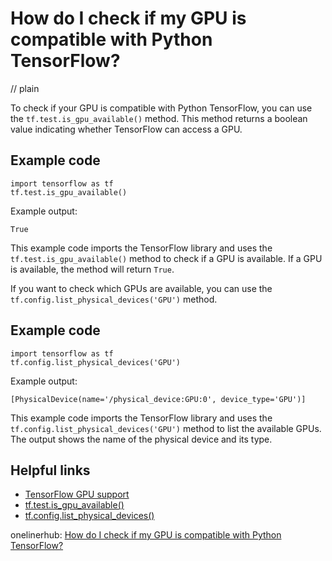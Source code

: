 # How do I check if my GPU is compatible with Python TensorFlow?
// plain

To check if your GPU is compatible with Python TensorFlow, you can use the `tf.test.is_gpu_available()` method. This method returns a boolean value indicating whether TensorFlow can access a GPU.

## Example code


```
import tensorflow as tf
tf.test.is_gpu_available()
```

Example output:

```
True
```

This example code imports the TensorFlow library and uses the `tf.test.is_gpu_available()` method to check if a GPU is available. If a GPU is available, the method will return `True`.

If you want to check which GPUs are available, you can use the `tf.config.list_physical_devices('GPU')` method.

## Example code


```
import tensorflow as tf
tf.config.list_physical_devices('GPU')
```

Example output:

```
[PhysicalDevice(name='/physical_device:GPU:0', device_type='GPU')]
```

This example code imports the TensorFlow library and uses the `tf.config.list_physical_devices('GPU')` method to list the available GPUs. The output shows the name of the physical device and its type.

## Helpful links

- [TensorFlow GPU support](https://www.tensorflow.org/install/gpu)
- [tf.test.is_gpu_available()](https://www.tensorflow.org/api_docs/python/tf/test/is_gpu_available)
- [tf.config.list_physical_devices()](https://www.tensorflow.org/api_docs/python/tf/config/list_physical_devices)

onelinerhub: [How do I check if my GPU is compatible with Python TensorFlow?](https://onelinerhub.com/python-tensorflow/how-do-i-check-if-my-gpu-is-compatible-with-python-tensorflow)